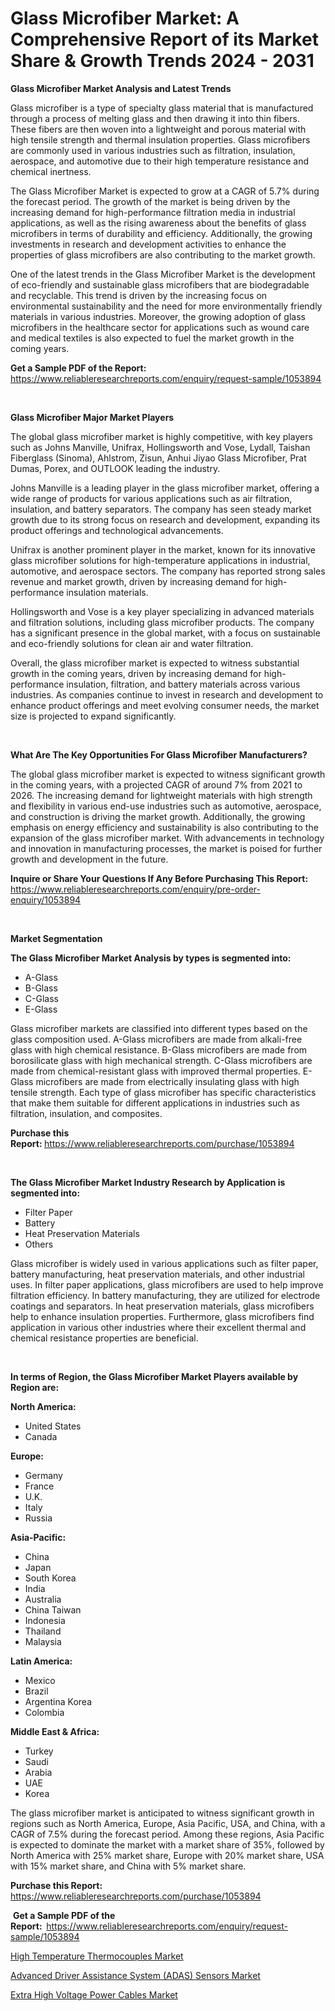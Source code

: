 <p><h1>Glass Microfiber Market: A Comprehensive Report of its Market Share & Growth Trends 2024 - 2031</h1></p><p><strong>Glass Microfiber Market Analysis and Latest Trends</strong></p>
<p><p>Glass microfiber is a type of specialty glass material that is manufactured through a process of melting glass and then drawing it into thin fibers. These fibers are then woven into a lightweight and porous material with high tensile strength and thermal insulation properties. Glass microfibers are commonly used in various industries such as filtration, insulation, aerospace, and automotive due to their high temperature resistance and chemical inertness.</p><p>The Glass Microfiber Market is expected to grow at a CAGR of 5.7% during the forecast period. The growth of the market is being driven by the increasing demand for high-performance filtration media in industrial applications, as well as the rising awareness about the benefits of glass microfibers in terms of durability and efficiency. Additionally, the growing investments in research and development activities to enhance the properties of glass microfibers are also contributing to the market growth.</p><p>One of the latest trends in the Glass Microfiber Market is the development of eco-friendly and sustainable glass microfibers that are biodegradable and recyclable. This trend is driven by the increasing focus on environmental sustainability and the need for more environmentally friendly materials in various industries. Moreover, the growing adoption of glass microfibers in the healthcare sector for applications such as wound care and medical textiles is also expected to fuel the market growth in the coming years.</p></p>
<p><strong>Get a Sample PDF of the Report:&nbsp;</strong> <a href="https://www.reliableresearchreports.com/enquiry/request-sample/1053894">https://www.reliableresearchreports.com/enquiry/request-sample/1053894</a></p>
<p>&nbsp;</p>
<p><strong>Glass Microfiber Major Market Players</strong></p>
<p><p>The global glass microfiber market is highly competitive, with key players such as Johns Manville, Unifrax, Hollingsworth and Vose, Lydall, Taishan Fiberglass (Sinoma), Ahlstrom, Zisun, Anhui Jiyao Glass Microfiber, Prat Dumas, Porex, and OUTLOOK leading the industry.</p><p>Johns Manville is a leading player in the glass microfiber market, offering a wide range of products for various applications such as air filtration, insulation, and battery separators. The company has seen steady market growth due to its strong focus on research and development, expanding its product offerings and technological advancements.</p><p>Unifrax is another prominent player in the market, known for its innovative glass microfiber solutions for high-temperature applications in industrial, automotive, and aerospace sectors. The company has reported strong sales revenue and market growth, driven by increasing demand for high-performance insulation materials.</p><p>Hollingsworth and Vose is a key player specializing in advanced materials and filtration solutions, including glass microfiber products. The company has a significant presence in the global market, with a focus on sustainable and eco-friendly solutions for clean air and water filtration.</p><p>Overall, the glass microfiber market is expected to witness substantial growth in the coming years, driven by increasing demand for high-performance insulation, filtration, and battery materials across various industries. As companies continue to invest in research and development to enhance product offerings and meet evolving consumer needs, the market size is projected to expand significantly.</p></p>
<p>&nbsp;</p>
<p><strong>What Are The Key Opportunities For Glass Microfiber Manufacturers?</strong></p>
<p><p>The global glass microfiber market is expected to witness significant growth in the coming years, with a projected CAGR of around 7% from 2021 to 2026. The increasing demand for lightweight materials with high strength and flexibility in various end-use industries such as automotive, aerospace, and construction is driving the market growth. Additionally, the growing emphasis on energy efficiency and sustainability is also contributing to the expansion of the glass microfiber market. With advancements in technology and innovation in manufacturing processes, the market is poised for further growth and development in the future.</p></p>
<p><strong>Inquire or Share Your Questions If Any Before Purchasing This Report:</strong> <a href="https://www.reliableresearchreports.com/enquiry/pre-order-enquiry/1053894">https://www.reliableresearchreports.com/enquiry/pre-order-enquiry/1053894</a></p>
<p>&nbsp;</p>
<p><strong>Market Segmentation</strong></p>
<p><strong>The Glass Microfiber Market Analysis by types is segmented into:</strong></p>
<p><ul><li>A-Glass</li><li>B-Glass</li><li>C-Glass</li><li>E-Glass</li></ul></p>
<p><p>Glass microfiber markets are classified into different types based on the glass composition used. A-Glass microfibers are made from alkali-free glass with high chemical resistance. B-Glass microfibers are made from borosilicate glass with high mechanical strength. C-Glass microfibers are made from chemical-resistant glass with improved thermal properties. E-Glass microfibers are made from electrically insulating glass with high tensile strength. Each type of glass microfiber has specific characteristics that make them suitable for different applications in industries such as filtration, insulation, and composites.</p></p>
<p><strong>Purchase this Report:&nbsp;</strong><a href="https://www.reliableresearchreports.com/purchase/1053894">https://www.reliableresearchreports.com/purchase/1053894</a></p>
<p>&nbsp;</p>
<p><strong>The Glass Microfiber Market Industry Research by Application is segmented into:</strong></p>
<p><ul><li>Filter Paper</li><li>Battery</li><li>Heat Preservation Materials</li><li>Others</li></ul></p>
<p><p>Glass microfiber is widely used in various applications such as filter paper, battery manufacturing, heat preservation materials, and other industrial uses. In filter paper applications, glass microfibers are used to help improve filtration efficiency. In battery manufacturing, they are utilized for electrode coatings and separators. In heat preservation materials, glass microfibers help to enhance insulation properties. Furthermore, glass microfibers find application in various other industries where their excellent thermal and chemical resistance properties are beneficial.</p></p>
<p>&nbsp;</p>
<p><strong>In terms of Region, the Glass Microfiber Market Players available by Region are:</strong></p>
<p>
    <p> <strong> North America: </strong>
        <ul>
            <li>United States</li>
            <li>Canada</li>
        </ul>
        </p> 
    <p> <strong> Europe: </strong>
        <ul>
            <li>Germany</li>
            <li>France</li>
            <li>U.K.</li>
            <li>Italy</li>
            <li>Russia</li>
        </ul>
        </p> 
    <p> <strong> Asia-Pacific: </strong>
        <ul>
            <li>China</li>
            <li>Japan</li>
            <li>South Korea</li>
            <li>India</li>
            <li>Australia</li>
            <li>China Taiwan</li>
            <li>Indonesia</li>
            <li>Thailand</li>
            <li>Malaysia</li>
        </ul>
        </p> 
    <p> <strong> Latin America: </strong>
        <ul>
            <li>Mexico</li>
            <li>Brazil</li>
            <li>Argentina Korea</li>
            <li>Colombia</li>
        </ul>
        </p> 
    <p> <strong> Middle East & Africa: </strong>
        <ul>
            <li>Turkey</li>
            <li>Saudi</li>
            <li>Arabia</li>
            <li>UAE</li>
            <li>Korea</li>
        </ul>
    </p>
    </p>
<p><p>The glass microfiber market is anticipated to witness significant growth in regions such as North America, Europe, Asia Pacific, USA, and China, with a CAGR of 7.5% during the forecast period. Among these regions, Asia Pacific is expected to dominate the market with a market share of 35%, followed by North America with 25% market share, Europe with 20% market share, USA with 15% market share, and China with 5% market share.</p></p>
<p><strong>Purchase this Report: </strong><a href="https://www.reliableresearchreports.com/purchase/1053894">https://www.reliableresearchreports.com/purchase/1053894</a></p>
<p>&nbsp;<strong>Get a Sample PDF of the Report:&nbsp;&nbsp;</strong><a href="https://www.reliableresearchreports.com/enquiry/request-sample/1053894">https://www.reliableresearchreports.com/enquiry/request-sample/1053894</a></p>
<p><strong></strong></p>
<p><p><a href="https://view.publitas.com/reportprime-1/high-temperature-thermocouples-market-share-market-new-trends-analysis-report-by-type-by-application-by-end-use-by-region-and-segment-forecasts-2023-2030/">High Temperature Thermocouples Market</a></p><p><a href="https://view.publitas.com/reportprime-1/advanced-driver-assistance-system-adas-sensors-market-research-report-provides-critical-insights-that-can-help-shape-business-development-and-investment-strategies/">Advanced Driver Assistance System (ADAS) Sensors Market</a></p><p><a href="https://view.publitas.com/reportprime-1/extra-high-voltage-power-cables-market-provides-detailed-segmentation-of-this-market-based-on-type-application-and-region-and-forecast-for-the-period-from-2023-2030/">Extra High Voltage Power Cables Market</a></p></p>